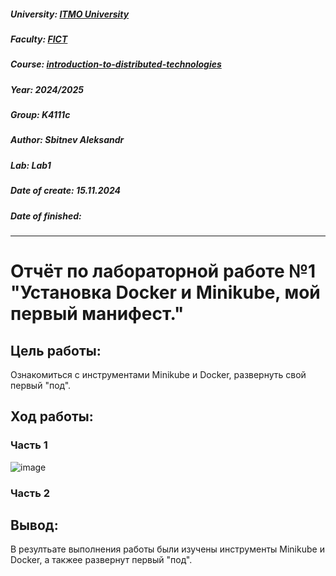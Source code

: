 ##### University: [ITMO University](https://itmo.ru/ru/)
##### Faculty: [FICT](https://fict.itmo.ru)
##### Course: [introduction-to-distributed-technologies](https://itmo-ict-faculty.github.io/introduction-to-distributed-technologies)
##### Year: 2024/2025
##### Group: K4111с
##### Author: Sbitnev Aleksandr
##### Lab: Lab1
##### Date of create: 15.11.2024
##### Date of finished: 

***

# Отчёт по лабораторной работе №1 "Установка Docker и Minikube, мой первый манифест."


## **Цель работы:** 

Ознакомиться с инструментами Minikube и Docker, развернуть свой первый "под".

## **Ход работы:**
### Часть 1

![image](https://github.com/user-attachments/assets/f421f50e-09e5-4360-8288-d4dfc573f847)

### Часть 2


## **Вывод:** 

В резултьате выполнения работы были изучены инструменты Minikube и Docker, а такжее развернут первый "под".
